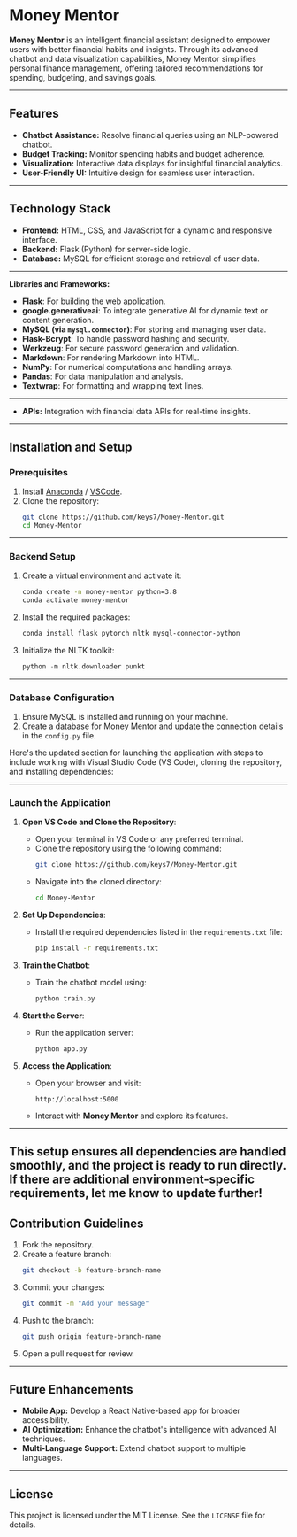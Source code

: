 # Money Mentor

**Money Mentor** is an intelligent financial assistant designed to empower users with better financial habits and insights. Through its advanced chatbot and data visualization capabilities, Money Mentor simplifies personal finance management, offering tailored recommendations for spending, budgeting, and savings goals.

---

## Features

- **Chatbot Assistance:** Resolve financial queries using an NLP-powered chatbot.
- **Budget Tracking:** Monitor spending habits and budget adherence.
- **Visualization:** Interactive data displays for insightful financial analytics.
- **User-Friendly UI:** Intuitive design for seamless user interaction.

---

## Technology Stack

- **Frontend:** HTML, CSS, and JavaScript for a dynamic and responsive interface.
- **Backend:** Flask (Python) for server-side logic.
- **Database:** MySQL for efficient storage and retrieval of user data.

---

**Libraries and Frameworks:**
- **Flask**: For building the web application.
- **google.generativeai**: To integrate generative AI for dynamic text or content generation.
- **MySQL (via `mysql.connector`)**: For storing and managing user data.
- **Flask-Bcrypt**: To handle password hashing and security.
- **Werkzeug**: For secure password generation and validation.
- **Markdown**: For rendering Markdown into HTML.
- **NumPy**: For numerical computations and handling arrays.
- **Pandas**: For data manipulation and analysis.
- **Textwrap**: For formatting and wrapping text lines.
  
--- 

- **APIs:** Integration with financial data APIs for real-time insights.

---

## Installation and Setup

### Prerequisites
1. Install [Anaconda](https://www.anaconda.com/) / [VSCode](https://code.visualstudio.com/).
2. Clone the repository:
   ```bash
   git clone https://github.com/keys7/Money-Mentor.git
   cd Money-Mentor
   ```

---

### Backend Setup
1. Create a virtual environment and activate it:
   ```bash
   conda create -n money-mentor python=3.8
   conda activate money-mentor
   ```
2. Install the required packages:
   ```bash
   conda install flask pytorch nltk mysql-connector-python
   ```
3. Initialize the NLTK toolkit:
   ```python
   python -m nltk.downloader punkt
   ```
---

### Database Configuration
1. Ensure MySQL is installed and running on your machine.
2. Create a database for Money Mentor and update the connection details in the `config.py` file.

Here's the updated section for launching the application with steps to include working with Visual Studio Code (VS Code), cloning the repository, and installing dependencies:

---

### Launch the Application

1. **Open VS Code and Clone the Repository**:
   - Open your terminal in VS Code or any preferred terminal.
   - Clone the repository using the following command:
     ```bash
     git clone https://github.com/keys7/Money-Mentor.git
     ```
   - Navigate into the cloned directory:
     ```bash
     cd Money-Mentor
     ```

2. **Set Up Dependencies**:
   - Install the required dependencies listed in the `requirements.txt` file:
     ```bash
     pip install -r requirements.txt
     ```

3. **Train the Chatbot**:
   - Train the chatbot model using:
     ```bash
     python train.py
     ```

4. **Start the Server**:
   - Run the application server:
     ```bash
     python app.py
     ```

5. **Access the Application**:
   - Open your browser and visit:
     ```
     http://localhost:5000
     ```
   - Interact with **Money Mentor** and explore its features.

---

This setup ensures all dependencies are handled smoothly, and the project is ready to run directly. If there are additional environment-specific requirements, let me know to update further!
---

## Contribution Guidelines

1. Fork the repository.
2. Create a feature branch:
   ```bash
   git checkout -b feature-branch-name
   ```
3. Commit your changes:
   ```bash
   git commit -m "Add your message"
   ```
4. Push to the branch:
   ```bash
   git push origin feature-branch-name
   ```
5. Open a pull request for review.

---

## Future Enhancements

- **Mobile App:** Develop a React Native-based app for broader accessibility.
- **AI Optimization:** Enhance the chatbot's intelligence with advanced AI techniques.
- **Multi-Language Support:** Extend chatbot support to multiple languages.

---

## License

This project is licensed under the MIT License. See the `LICENSE` file for details.
